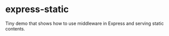 # express-static
Tiny demo that shows how to use middleware in Express and serving static contents.

